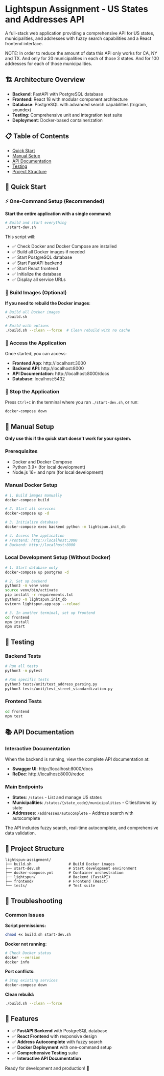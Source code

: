 # Lightspun Assignment - US States and Addresses API

A full-stack web application providing a comprehensive API for US states, municipalities, and addresses with fuzzy search capabilities and a React frontend interface.

NOTE: In order to reduce the amount of data this API only works for CA, NY and TX. And only for 20 municipalities in each of those 3 states. And for 100 addresses for each of those municipalities.

## 🏗️ Architecture Overview

- **Backend**: FastAPI with PostgreSQL database
- **Frontend**: React 18 with modular component architecture
- **Database**: PostgreSQL with advanced search capabilities (trigram, soundex)
- **Testing**: Comprehensive unit and integration test suite
- **Deployment**: Docker-based containerization

## 📋 Table of Contents

- [Quick Start](#-quick-start)
- [Manual Setup](#-manual-setup)
- [API Documentation](#-api-documentation)
- [Testing](#-testing)
- [Project Structure](#-project-structure)

## 🚀 Quick Start

### ⚡ One-Command Setup (Recommended)

**Start the entire application with a single command:**

```bash
# Build and start everything
./start-dev.sh
```

This script will:
- ✅ Check Docker and Docker Compose are installed
- ✅ Build all Docker images if needed
- ✅ Start PostgreSQL database
- ✅ Start FastAPI backend
- ✅ Start React frontend
- ✅ Initialize the database
- ✅ Display all service URLs

### 🔧 Build Images (Optional)

**If you need to rebuild the Docker images:**

```bash
# Build all Docker images
./build.sh

# Build with options
./build.sh --clean --force  # Clean rebuild with no cache
```

### 📱 Access the Application

Once started, you can access:

- **Frontend App**: http://localhost:3000
- **Backend API**: http://localhost:8000
- **API Documentation**: http://localhost:8000/docs
- **Database**: localhost:5432

### 🛑 Stop the Application

Press `Ctrl+C` in the terminal where you ran `./start-dev.sh`, or run:

```bash
docker-compose down
```

## 🔧 Manual Setup

**Only use this if the quick start doesn't work for your system.**

### Prerequisites

- Docker and Docker Compose
- Python 3.9+ (for local development)
- Node.js 16+ and npm (for local development)

### Manual Docker Setup

```bash
# 1. Build images manually
docker-compose build

# 2. Start all services
docker-compose up -d

# 3. Initialize database
docker-compose exec backend python -m lightspun.init_db

# 4. Access the application
# Frontend: http://localhost:3000
# Backend: http://localhost:8000
```

### Local Development Setup (Without Docker)

```bash
# 1. Start database only
docker-compose up postgres -d

# 2. Set up backend
python3 -m venv venv
source venv/bin/activate
pip install -r requirements.txt
python3 -m lightspun.init_db
uvicorn lightspun.app:app --reload

# 3. In another terminal, set up frontend
cd frontend
npm install
npm start
```

## 🧪 Testing

### Backend Tests

```bash
# Run all tests
python3 -m pytest

# Run specific tests
python3 tests/unit/test_address_parsing.py
python3 tests/unit/test_street_standardization.py
```

### Frontend Tests

```bash
cd frontend
npm test
```

## 📚 API Documentation

### Interactive Documentation

When the backend is running, view the complete API documentation at:
- **Swagger UI**: http://localhost:8000/docs
- **ReDoc**: http://localhost:8000/redoc

### Main Endpoints

- **States**: `/states` - List and manage US states
- **Municipalities**: `/states/{state_code}/municipalities` - Cities/towns by state  
- **Addresses**: `/addresses/autocomplete` - Address search with autocomplete

The API includes fuzzy search, real-time autocomplete, and comprehensive data validation.

## 📁 Project Structure

```
lightspun-assignment/
├── build.sh                 # Build Docker images
├── start-dev.sh             # Start development environment
├── docker-compose.yml       # Container orchestration
├── lightspun/               # Backend (FastAPI)
├── frontend/                # Frontend (React)
└── tests/                   # Test suite
```

## 🔧 Troubleshooting

### Common Issues

**Script permissions:**
```bash
chmod +x build.sh start-dev.sh
```

**Docker not running:**
```bash
# Check Docker status
docker --version
docker info
```

**Port conflicts:**
```bash
# Stop existing services
docker-compose down
```

**Clean rebuild:**
```bash
./build.sh --clean --force
```

## 🎯 Features

- ✅ **FastAPI Backend** with PostgreSQL database
- ✅ **React Frontend** with responsive design
- ✅ **Address Autocomplete** with fuzzy search
- ✅ **Docker Deployment** with one-command setup
- ✅ **Comprehensive Testing** suite
- ✅ **Interactive API Documentation**

Ready for development and production! 🚀
